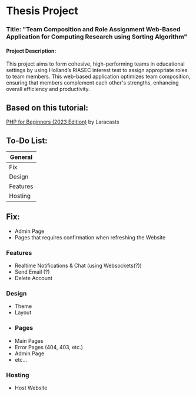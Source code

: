 
# Thesis Project

### Title: "Team Composition and Role Assignment Web-Based Application for Computing Research using Sorting Algorithm"

#### Project Description:
This project aims to form cohesive, high-performing teams in educational settings by using Holland’s RIASEC interest test to assign appropriate roles to team members. This web-based application optimizes team composition, ensuring that members complement each other's strengths, enhancing overall efficiency and productivity.

## Based on this tutorial:
[PHP for Beginners (2023 Edition)](https://www.youtube.com/playlist?list=PL3VM-unCzF8ipG50KDjnzhugceoSG3RTC) by Laracasts



## To-Do List:

| General            | 
| ----------------- | 
|Fix|
| Design | 
| Features |  
| Hosting |  

## Fix:
- Admin Page
- Pages that requires confirmation when refreshing the Website


### Features

- Realtime Notifications & Chat (using Websockets(?))
- Send Email (?)
- Delete Account



### Design

- Theme
- Layout
- ### Pages
- Main Pages
- Error Pages (404, 403, etc.)
- Admin Page
- etc...
### Hosting
- Host Website
